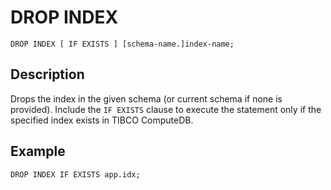 # DROP INDEX

```pre
DROP INDEX [ IF EXISTS ] [schema-name.]index-name;
```

## Description

Drops the index in the given schema (or current schema if none is provided). Include the `IF EXISTS` clause to execute the statement only if the specified index exists in TIBCO ComputeDB.

## Example

```pre
DROP INDEX IF EXISTS app.idx;
```

